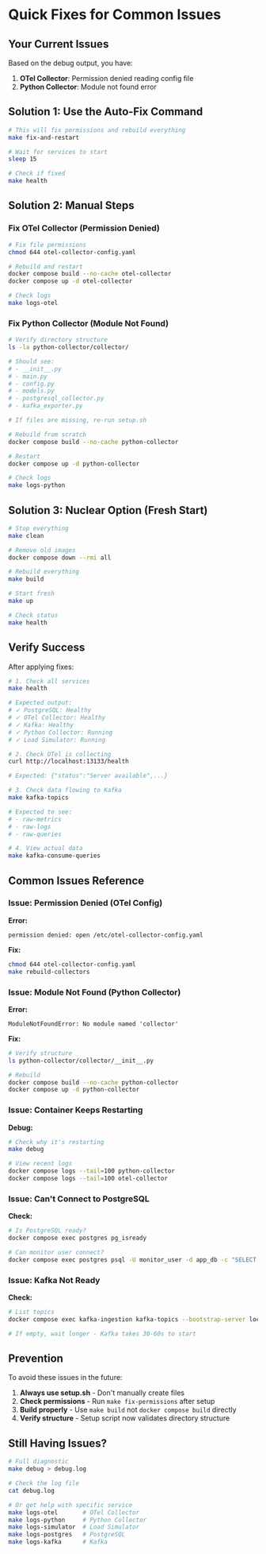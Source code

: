 # Quick Fixes for Common Issues

## Your Current Issues

Based on the debug output, you have:
1. **OTel Collector**: Permission denied reading config file
2. **Python Collector**: Module not found error

## Solution 1: Use the Auto-Fix Command

```bash
# This will fix permissions and rebuild everything
make fix-and-restart

# Wait for services to start
sleep 15

# Check if fixed
make health
```

## Solution 2: Manual Steps

### Fix OTel Collector (Permission Denied)

```bash
# Fix file permissions
chmod 644 otel-collector-config.yaml

# Rebuild and restart
docker compose build --no-cache otel-collector
docker compose up -d otel-collector

# Check logs
make logs-otel
```

### Fix Python Collector (Module Not Found)

```bash
# Verify directory structure
ls -la python-collector/collector/

# Should see:
# - __init__.py
# - main.py
# - config.py
# - models.py
# - postgresql_collector.py
# - kafka_exporter.py

# If files are missing, re-run setup.sh

# Rebuild from scratch
docker compose build --no-cache python-collector

# Restart
docker compose up -d python-collector

# Check logs
make logs-python
```

## Solution 3: Nuclear Option (Fresh Start)

```bash
# Stop everything
make clean

# Remove old images
docker compose down --rmi all

# Rebuild everything
make build

# Start fresh
make up

# Check status
make health
```

## Verify Success

After applying fixes:

```bash
# 1. Check all services
make health

# Expected output:
# ✓ PostgreSQL: Healthy
# ✓ OTel Collector: Healthy  
# ✓ Kafka: Healthy
# ✓ Python Collector: Running
# ✓ Load Simulator: Running

# 2. Check OTel is collecting
curl http://localhost:13133/health

# Expected: {"status":"Server available",...}

# 3. Check data flowing to Kafka
make kafka-topics

# Expected to see:
# - raw-metrics
# - raw-logs
# - raw-queries

# 4. View actual data
make kafka-consume-queries
```

## Common Issues Reference

### Issue: Permission Denied (OTel Config)

**Error:**
```
permission denied: open /etc/otel-collector-config.yaml
```

**Fix:**
```bash
chmod 644 otel-collector-config.yaml
make rebuild-collectors
```

### Issue: Module Not Found (Python Collector)

**Error:**
```
ModuleNotFoundError: No module named 'collector'
```

**Fix:**
```bash
# Verify structure
ls python-collector/collector/__init__.py

# Rebuild
docker compose build --no-cache python-collector
docker compose up -d python-collector
```

### Issue: Container Keeps Restarting

**Debug:**
```bash
# Check why it's restarting
make debug

# View recent logs
docker compose logs --tail=100 python-collector
docker compose logs --tail=100 otel-collector
```

### Issue: Can't Connect to PostgreSQL

**Check:**
```bash
# Is PostgreSQL ready?
docker compose exec postgres pg_isready

# Can monitor user connect?
docker compose exec postgres psql -U monitor_user -d app_db -c "SELECT 1;"
```

### Issue: Kafka Not Ready

**Check:**
```bash
# List topics
docker compose exec kafka-ingestion kafka-topics --bootstrap-server localhost:9092 --list

# If empty, wait longer - Kafka takes 30-60s to start
```

## Prevention

To avoid these issues in the future:

1. **Always use setup.sh** - Don't manually create files
2. **Check permissions** - Run `make fix-permissions` after setup
3. **Build properly** - Use `make build` not `docker compose build` directly
4. **Verify structure** - Setup script now validates directory structure

## Still Having Issues?

```bash
# Full diagnostic
make debug > debug.log

# Check the log file
cat debug.log

# Or get help with specific service
make logs-otel       # OTel Collector
make logs-python     # Python Collector
make logs-simulator  # Load Simulator
make logs-postgres   # PostgreSQL
make logs-kafka      # Kafka
```
